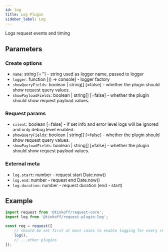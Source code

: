 ```yaml
---
id: log
title: Log Plugin
sidebar_label: Log
---
```


Logs request events and timing

## Parameters

### Create options 
- `name`: string [=''] - string used as logger name, passed to logger
- `logger`: function [() => console] - logger factory
- `showQueryFields`: boolean | string[] [=false] - whether the plugin should show request query values.
- `showPayloadFields`: boolean | string[] [=false] - whether the plugin should show request payload values.

### Request params
- `silent`: boolean [=false] - if set info and error level logs will be ignored and only debug level enabled. 
- `showQueryFields`: boolean | string[] [=false] - whether the plugin should show request query values.
- `showPayloadFields`: boolean | string[] [=false] - whether the plugin should show request payload values.

### External meta
- `log.start`: number - request start Date.now()
- `log.end`: number - request end Date.now()
- `log.duration`: number - request duration (end - start)

## Example
```typescript
import request from '@tinkoff/request-core';
import log from '@tinkoff/request-plugin-log';

const req = request([
    // should be set first at most cases to enable logging for every requests, despite caching or other plugins logic
    log(),
    // ...other plugins
]);
```

